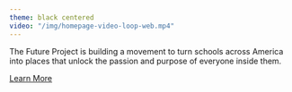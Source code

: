 ```yaml
---
theme: black centered
video: "/img/homepage-video-loop-web.mp4"
---
```

The Future Project is building a movement to turn schools across America into places that unlock the passion and purpose of everyone inside them.

<div class="call-to-action">
  <a href="https://player.vimeo.com/video/96807475?title=0&byline=0&portrait=0&autoplay=1" rel="player" class="btn lonely-btn">
    Learn More
  </a>
</div>
